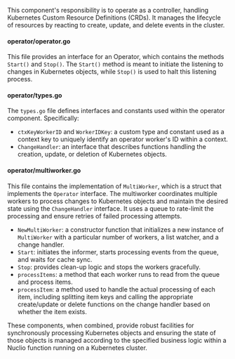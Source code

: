 This component's responsibility is to operate as a controller, handling Kubernetes Custom Resource Definitions (CRDs). It manages the lifecycle of resources by reacting to create, update, and delete events in the cluster.

#### operator/operator.go
This file provides an interface for an Operator, which contains the methods `Start()` and `Stop()`. The `Start()` method is meant to initiate the listening to changes in Kubernetes objects, while `Stop()` is used to halt this listening process.

#### operator/types.go
The `types.go` file defines interfaces and constants used within the operator component. Specifically:

- `ctxKeyWorkerID` and `WorkerIDKey`: a custom type and constant used as a context key to uniquely identify an operator worker's ID within a context.
- `ChangeHandler`: an interface that describes functions handling the creation, update, or deletion of Kubernetes objects.

#### operator/multiworker.go
This file contains the implementation of `MultiWorker`, which is a struct that implements the `Operator` interface. The multiworker coordinates multiple workers to process changes to Kubernetes objects and maintain the desired state using the `ChangeHandler` interface. It uses a queue to rate-limit the processing and ensure retries of failed processing attempts.

- `NewMultiWorker`: a constructor function that initializes a new instance of `MultiWorker` with a particular number of workers, a list watcher, and a change handler.
- `Start`: initiates the informer, starts processing events from the queue, and waits for cache sync.
- `Stop`: provides clean-up logic and stops the workers gracefully.
- `processItems`: a method that each worker runs to read from the queue and process items.
- `processItem`: a method used to handle the actual processing of each item, including splitting item keys and calling the appropriate create/update or delete functions on the change handler based on whether the item exists.

These components, when combined, provide robust facilities for synchronously processing Kubernetes objects and ensuring the state of those objects is managed according to the specified business logic within a Nuclio function running on a Kubernetes cluster.
